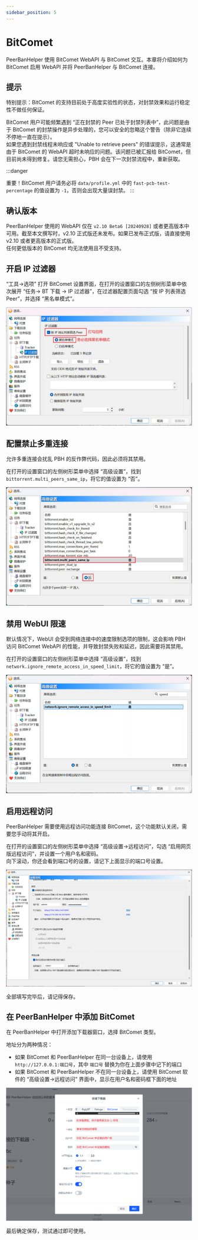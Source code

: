 ```yaml
---
sidebar_position: 5
---
```


# BitComet

PeerBanHelper 使用 BitComet WebAPI 与 BitComet 交互。本章将介绍如何为 BitComet 启用 WebAPI 并将 PeerBanHelper 与 BitComet 连接。  

## 提示

特别提示：BitComet 的支持目前处于高度实验性的状态，对封禁效果和运行稳定性不做任何保证。

BitComet 用户可能频繁遇到 “正在封禁的 Peer 已处于封禁列表中”，此问题是由于 BitComet 的封禁操作是异步处理的，您可以安全的忽略这个警告（除非它连续不停地一直在提示）。  
如果您遇到封禁线程未响应或 "Unable to retrieve peers" 的错误提示，这通常是由于 BitComet 的 WebAPI 超时未响应的问题。该问题已被汇报给 BitComet，但目前尚未得到修复。请您无需担心，PBH 会在下一次封禁流程中，重新获取。

:::danger

重要！BitComet 用户请务必将 `data/profile.yml` 中的 `fast-pcb-test-percentage` 的值设置为 `-1`，否则会出现大量误封禁。
:::



## 确认版本

PeerBanHelper 使用的 WebAPI 仅在 `v2.10 Beta6 [20240928]` 或者更高版本中可用。截至本文撰写时，v2.10 正式版还未发布。如果已发布正式版，请直接使用 v2.10 或者更高版本的正式版。  
任何更低版本的 BitComet 均无法使用且不受支持。

## 开启 IP 过滤器

“工具->选项” 打开 BitComet 设置界面，在打开的设置窗口的左侧树形菜单中依次展开 “任务-> BT 下载 -> IP 过滤器”，在过滤器配置页面勾选 “按 IP 列表筛选 Peer”，并选择 “黑名单模式”。

![step1](./assets/BitComet-step1.jpg)

## 配置禁止多重连接

允许多重连接会扰乱 PBH 的反作弊代码，因此必须将其禁用。

在打开的设置窗口的左侧树形菜单中选择 “高级设置”，找到 `bittorrent.multi_peers_same_ip`，将它的值设置为 “否”。

![step2](./assets/BitComet-step2.jpg)

## 禁用 WebUI 限速

默认情况下，WebUI 会受到网络连接中的速度限制选项的限制，这会影响 PBH 访问 BitComet WebAPI 的性能，并导致封禁失败和延迟，因此需要将其禁用。

在打开的设置窗口的左侧树形菜单中选择 “高级设置”，找到 `network.ignore_remote_access_in_speed_limit`，将它的值设置为 “是”。

![step3](./assets/BitComet-step3.png)

## 启用远程访问

PeerBanHelper 需要使用远程访问功能连接 BitComet，这个功能默认关闭，需要您手动将其开启。

在打开的设置窗口的左侧树形菜单中选择 “高级设置->远程访问”，勾选 “启用网页版远程访问”，并设置一个用户名和密码。  
向下滚动，你还会看到端口号的设置，请记下上面显示的端口号设置。

![step4](./assets/BitComet-step4.png)

全部填写完毕后，请记得保存。

## 在 PeerBanHelper 中添加 BitComet

在 PeerBanHelper 中打开添加下载器窗口，选择 BitComet 类型。

地址分为两种情况：

* 如果 BitComet 和 PeerBanHelper 在同一台设备上，请使用 `http://127.0.0.1:端口号`，其中 `端口号` 替换为你在上面步骤中记下的端口
* 如果 BitComet 和 PeerBanHelper 不在同一台设备上，请使用 BitComet 软件的 “高级设置->远程访问” 界面中，显示在用户名和密码框下面的地址

![step5](./assets/BitComet-step5.png)

最后确定保存，测试通过即可使用。
